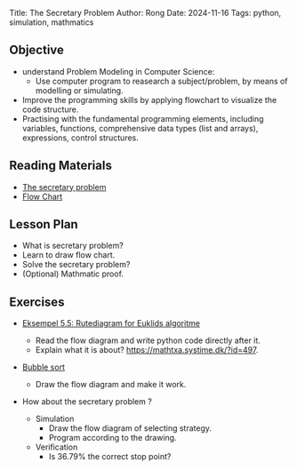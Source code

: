 Title: The Secretary Problem
Author: Rong
Date: 2024-11-16
Tags: python, simulation, mathmatics


## Objective
+ understand Problem Modeling in Computer Science:
    + Use computer program to reasearch a subject/problem, by means of
      modelling or simulating.
+ Improve the programming skills by applying flowchart to visualize the
      code structure.  
+ Practising with the fundamental programming elements, including variables, functions, comprehensive data types (list and arrays), expressions, control structures.


## Reading Materials
+ [The secretary problem](https://medium.com/pythoneers/the-secretary-problem-how-to-optimize-your-chances-of-success-c18665184b8f)
+ [Flow Chart](https://programmering.systime.dk/?id=148)


## Lesson Plan
+ What is secretary problem?
+ Learn to draw flow chart. 
+ Solve the secretary problem? 
+ (Optional) Mathmatic proof.    

## Exercises
+ [Eksempel 5.5: Rutediagram for Euklids algoritme](https://programmering.systime.dk/?id=148)
    + Read the flow diagram and write python code directly after it. 
    + Explain what it is about? https://mathtxa.systime.dk/?id=497. 

+ [Bubble sort](https://www.programiz.com/dsa/bubble-sort)
    + Draw the flow diagram and make it work.
+ How about the secretary problem ?
    + Simulation
        + Draw the flow diagram of selecting strategy. 
        + Program according to the drawing.
    + Verification
        + Is 36.79% the correct stop point? 
  
